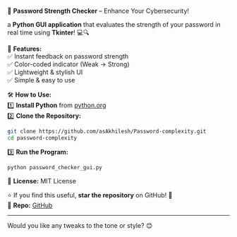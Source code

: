 🔐 **Password Strength Checker** – Enhance Your Cybersecurity!  

a **Python GUI application** that evaluates the strength of your password in real time using **Tkinter**! 💻🔍  

🚀 **Features:**  
✅ Instant feedback on password strength  
✅ Color-coded indicator (Weak → Strong)  
✅ Lightweight & stylish UI  
✅ Simple & easy to use  

🛠 **How to Use:**  
1️⃣ **Install Python** from [python.org](https://www.python.org/)  
2️⃣ **Clone the Repository:**  
```bash
git clone https://github.com/asAkhilesh/Password-complexity.git
cd password-complexity
```  
3️⃣ **Run the Program:**  
```bash
python password_checker_gui.py
```  


📜 **License:** MIT License  

⭐ If you find this useful, **star the repository** on GitHub! 🚀  
🔗 **Repo:** [GitHub](https://github.com/asAkhilesh/Password-complexity)  

---

Would you like any tweaks to the tone or style? 😊

